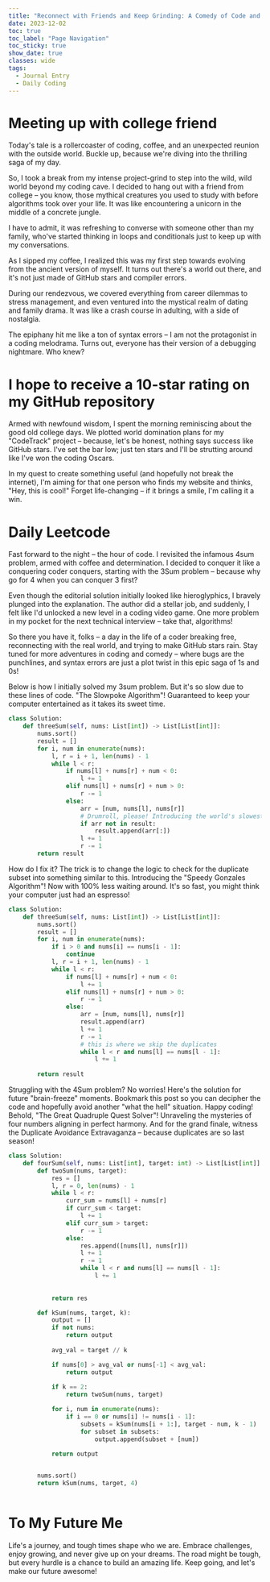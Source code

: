 ```yaml
---
title: "Reconnect with Friends and Keep Grinding: A Comedy of Code and Coffee"
date: 2023-12-02
toc: true
toc_label: "Page Navigation"
toc_sticky: true
show_date: true
classes: wide
tags:
  - Journal Entry
  - Daily Coding
---
```


# Meeting up with college friend
Today's tale is a rollercoaster of coding, coffee, and an unexpected reunion with the outside world. Buckle up, because we're diving into the thrilling saga of my day.

So, I took a break from my intense project-grind to step into the wild, wild world beyond my coding cave. I decided to hang out with a friend from college – you know, those mythical creatures you used to study with before algorithms took over your life. It was like encountering a unicorn in the middle of a concrete jungle.

I have to admit, it was refreshing to converse with someone other than my family, who've started thinking in loops and conditionals just to keep up with my conversations.

As I sipped my coffee, I realized this was my first step towards evolving from the ancient version of myself. It turns out there's a world out there, and it's not just made of GitHub stars and compiler errors.

During our rendezvous, we covered everything from career dilemmas to stress management, and even ventured into the mystical realm of dating and family drama. It was like a crash course in adulting, with a side of nostalgia.

The epiphany hit me like a ton of syntax errors – I am not the protagonist in a coding melodrama. Turns out, everyone has their version of a debugging nightmare. Who knew?

# I hope to receive a 10-star rating on my GitHub repository
Armed with newfound wisdom, I spent the morning reminiscing about the good old college days. We plotted world domination plans for my "CodeTrack" project – because, let's be honest, nothing says success like GitHub stars. I've set the bar low; just ten stars and I'll be strutting around like I've won the coding Oscars.

In my quest to create something useful (and hopefully not break the internet), I'm aiming for that one person who finds my website and thinks, "Hey, this is cool!" Forget life-changing – if it brings a smile, I'm calling it a win.

# Daily Leetcode
Fast forward to the night – the hour of code. I revisited the infamous 4sum problem, armed with coffee and determination. I decided to conquer it like a conquering coder conquers, starting with the 3Sum problem – because why go for 4 when you can conquer 3 first?

Even though the editorial solution initially looked like hieroglyphics, I bravely plunged into the explanation. The author did a stellar job, and suddenly, I felt like I'd unlocked a new level in a coding video game. One more problem in my pocket for the next technical interview – take that, algorithms!

So there you have it, folks – a day in the life of a coder breaking free, reconnecting with the real world, and trying to make GitHub stars rain. Stay tuned for more adventures in coding and comedy – where bugs are the punchlines, and syntax errors are just a plot twist in this epic saga of 1s and 0s!

Below is how I initially solved my 3sum problem. But it's so slow due to these lines of code. "The Slowpoke Algorithm"! Guaranteed to keep your computer entertained as it takes its sweet time.
```python
class Solution:
    def threeSum(self, nums: List[int]) -> List[List[int]]:
        nums.sort()
        result = []
        for i, num in enumerate(nums):
            l, r = i + 1, len(nums) - 1
            while l < r:
                if nums[l] + nums[r] + num < 0:
                    l += 1
                elif nums[l] + nums[r] + num > 0:
                    r -= 1
                else:
                    arr = [num, nums[l], nums[r]]
                    # Drumroll, please! Introducing the world's slowest check for duplicates!
                    if arr not in result:
                        result.append(arr[:])
                    l += 1
                    r -= 1
        return result
```

How do I fix it?
The trick is to change the logic to check for the duplicate subset into something similar to this.
Introducing the "Speedy Gonzales Algorithm"! Now with 100% less waiting around. It's so fast, you might think your computer just had an espresso!
```python
class Solution:
    def threeSum(self, nums: List[int]) -> List[List[int]]:
        nums.sort()
        result = []
        for i, num in enumerate(nums):
            if i > 0 and nums[i] == nums[i - 1]:
                continue
            l, r = i + 1, len(nums) - 1
            while l < r:
                if nums[l] + nums[r] + num < 0:
                    l += 1
                elif nums[l] + nums[r] + num > 0:
                    r -= 1
                else:
                    arr = [num, nums[l], nums[r]]
                    result.append(arr)
                    l += 1
                    r -= 1
                    # this is where we skip the duplicates
                    while l < r and nums[l] == nums[l - 1]: 
                        l += 1
                    
        return result
```

Struggling with the 4Sum problem? No worries! Here's the solution for future "brain-freeze" moments. Bookmark this post so you can decipher the code and hopefully avoid another "what the hell" situation. Happy coding!
Behold, "The Great Quadruple Quest Solver"! Unraveling the mysteries of four numbers aligning in perfect harmony. And for the grand finale, witness the Duplicate Avoidance Extravaganza – because duplicates are so last season!
```python
class Solution:
    def fourSum(self, nums: List[int], target: int) -> List[List[int]]:
        def twoSum(nums, target):
            res = []
            l, r = 0, len(nums) - 1
            while l < r:
                curr_sum = nums[l] + nums[r]
                if curr_sum < target:
                    l += 1
                elif curr_sum > target:
                    r -= 1
                else:
                    res.append([nums[l], nums[r]])
                    l += 1
                    r -= 1
                    while l < r and nums[l] == nums[l - 1]:
                        l += 1
                
            
            return res

        def kSum(nums, target, k):
            output = []
            if not nums:
                return output
            
            avg_val = target // k

            if nums[0] > avg_val or nums[-1] < avg_val:
                return output
            
            if k == 2:
                return twoSum(nums, target)

            for i, num in enumerate(nums):
                if i == 0 or nums[i] != nums[i - 1]:
                    subsets = kSum(nums[i + 1:], target - num, k - 1)
                    for subset in subsets:
                        output.append(subset + [num])
            
            return output


        nums.sort()
        return kSum(nums, target, 4)
        
```

# To My Future Me
Life's a journey, and tough times shape who we are. Embrace challenges, enjoy growing, and never give up on your dreams. The road might be tough, but every hurdle is a chance to build an amazing life. Keep going, and let's make our future awesome!
